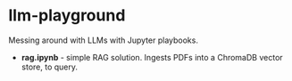 # llm-playground

Messing around with LLMs with Jupyter playbooks.

- **rag.ipynb** - simple RAG solution. Ingests PDFs into a ChromaDB vector store, to query.

